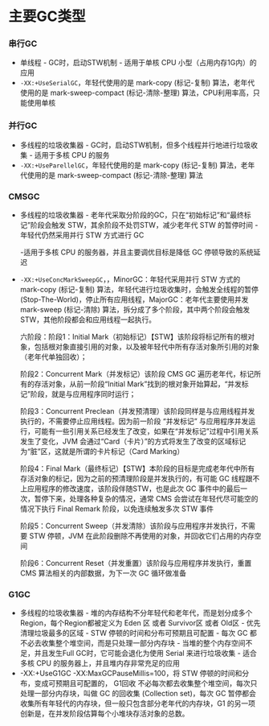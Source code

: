 # 主要GC类型

### 串行GC

- 单线程
  \- GC时，启动STW机制
  \- 适用于单核 CPU 小型（占用内存1G内）的应用
- `-XX:+UseSerialGC`，年轻代使用的是 mark-copy (标记-复制) 算法，老年代使用的是 mark-sweep-compact (标记-清除-整理) 算法，CPU利用率高，只能使用单核

### 并行GC

- 多线程的垃圾收集器
  \- GC时，启动STW机制，但多个线程并行地进行垃圾收集
  \- 适用于多核 CPU 的服务
- `-XX:+UseParellelGC`，年轻代使用的是 mark-copy (标记-复制) 算法，老年代使用的是 mark-sweep-compact (标记-清除-整理) 算法

### CMSGC

- 多线程的垃圾收集器
  \- 老年代采取分阶段的GC，只在“初始标记”和“最终标记”阶段会触发 STW，其余阶段不处罚STW，减少老年代 STW 的暂停时间
  \- 年轻代仍然采用并行 STW 方式进行 GC

  -适用于多核 CPU 的服务器，并且主要调优目标是降低 GC 停顿导致的系统延迟

- `-XX:+UseConcMarkSweepGC`，，MinorGC：年轻代采用并行 STW 方式的 mark-copy (标记-复制) 算法，年轻代进行垃圾收集时，会触发全线程的暂停 (Stop-The-World)，停止所有应用线程，MajorGC：老年代主要使用并发 mark-sweep (标记-清除) 算法，拆分成了多个阶段，其中两个阶段会触发 STW，其他阶段都会和应用线程一起执行。

  六阶段：阶段1：Initial Mark（初始标记）【STW】该阶段将标记所有的根对象，包括根对象直接引用的对象，以及被年轻代中所有存活对象所引用的对象（老年代单独回收）；

  阶段2：Concurrent Mark（并发标记）该阶段 CMS GC 遍历老年代，标记所有的存活对象，从前一阶段“Initial Mark”找到的根对象开始算起，“并发标记”阶段，就是与应用程序同时运行；

  阶段3：Concurrent Preclean（并发预清理）该阶段同样是与应用线程并发执行的，不需要停止应用线程。因为前一阶段 “并发标记” 与应用程序并发运行，可能有一些引用关系已经发生了改变，如果在“并发标记”过程中引用关系发生了变化，JVM 会通过“Card（卡片）”的方式将发生了改变的区域标记为“脏”区，这就是所谓的卡片标记（Card Marking）

  阶段4：Final Mark（最终标记）【STW】本阶段的目标是完成老年代中所有存活对象的标记，因为之前的预清理阶段是并发执行的，有可能 GC 线程跟不上应用程序的修改速度，该阶段伴随STW，也是此次 GC 事件中的最后一次，暂停下来，处理各种复杂的情况，通常 CMS 会尝试在年轻代尽可能空的情况下执行 Final Remark 阶段，以免连续触发多次 STW 事件

  阶段5：Concurrent Sweep（并发清除）该阶段与应用程序并发执行，不需要 STW 停顿，JVM 在此阶段删除不再使用的对象，并回收它们占用的内存空间

  阶段6：Concurrent Reset（并发重置）该阶段与应用程序并发执行，重置 CMS 算法相关的内部数据，为下一次 GC 循环做准备

### G1GC

- 多线程的垃圾收集器
  \- 堆的内存结构不分年轻代和老年代，而是划分成多个 Region，每个Region都被定义为 Eden 区 或者 Survivor区 或者 Old区
  \- 优先清理垃圾最多的区域
  \- STW 停顿的时间和分布可预期且可配置
  \- 每次 GC 都不必去收集整个堆空间，而是只处理一部分内存块
  \- 当堆的整个内存空间不足，并且发生Full GC时，它可能会退化为使用 Serial 来进行垃圾收集
  \- 适合多核 CPU 的服务器上，并且堆内存非常充足的应用
- -XX:+UseG1GC  -XX:MaxGCPauseMillis=100，将 STW 停顿的时间和分布，变成可预期且可配置的， G1回收 不必每次都去收集整个堆空间，每次只处理一部分内存块，叫做 GC 的回收集 (Collection set)，每次 GC 暂停都会收集所有年轻代的内存块，但一般只包含部分老年代的内存块，G1 的另一项创新是，在并发阶段估算每个小堆块存活对象的总数。